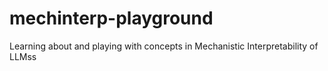 # mechinterp-playground
Learning about and playing with concepts in Mechanistic Interpretability of LLMss
